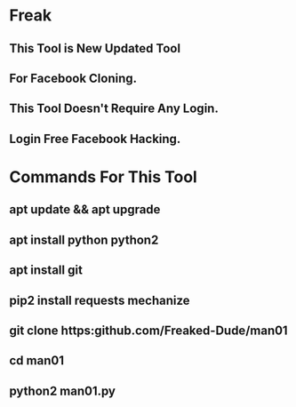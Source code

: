 # Freak
## This Tool is New Updated Tool
 ## For Facebook Cloning.
 ## This Tool Doesn't Require Any Login.
 ## Login Free Facebook Hacking.
 
 # Commands For This Tool
 ## apt update && apt upgrade
 ## apt install python python2
 ## apt install git
 ## pip2 install requests mechanize
 ## git clone https:github.com/Freaked-Dude/man01
 ## cd man01
 ## python2 man01.py

